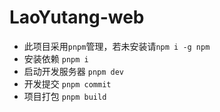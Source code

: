 # LaoYutang-web

- 此项目采用`pnpm`管理，若未安装请`npm i -g npm`
- 安装依赖 `pnpm i`
- 启动开发服务器 `pnpm dev`
- 开发提交 `pnpm commit`
- 项目打包 `pnpm build`

